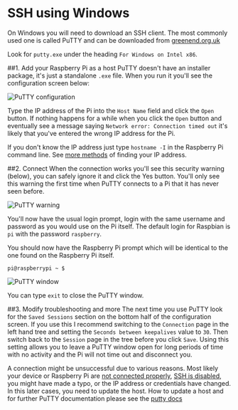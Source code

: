 # SSH using Windows

On Windows you will need to download an SSH client. The most commonly used one is called PuTTY and can be downloaded from [greenend.org.uk](http://www.chiark.greenend.org.uk/~sgtatham/putty/download.html)

Look for `putty.exe` under the heading `For Windows on Intel x86`.

##1. Add your Raspberry Pi as a host
PuTTY doesn't have an installer package, it's just a standalone `.exe` file. When you run it you'll see the configuration screen below:

![PuTTY configuration](images/ssh-win-config.png)

Type the IP address of the Pi into the `Host Name` field and click the `Open` button. If nothing happens for a while when you click the `Open` button and eventually see a message saying `Network error: Connection timed out` it's likely that you've entered the wrong IP address for the Pi.

If you don't know the IP address just type `hostname -I` in the Raspberry Pi command line. See [more methods](../ip-address.md) of finding your IP address.

##2. Connect
When the connection works you'll see this security warning (below), you can safely ignore it and click the Yes button. You'll only see this warning the first time when PuTTY connects to a Pi that it has never seen before.

![PuTTY warning](images/ssh-win-warning.png)

You'll now have the usual login prompt, login with the same username and password as you would use on the Pi itself. The default login for Raspbian is `pi` with the password `raspberry`.

You should now have the Raspberry Pi prompt which will be identical to the one found on the Raspberry Pi itself.

```
pi@raspberrypi ~ $
```

![PuTTY window](images/ssh-win-window.png)

You can type `exit` to close the PuTTY window.

##3. Modify troubleshooting and more
The next time you use PuTTY look for the `Saved Sessions` section on the bottom half of the configuration screen. If you use this I recommend switching to the `Connection` page in the left hand tree and setting the `Seconds between keepalives` value to `30`. Then switch back to the `Session` page in the tree before you click `Save`. Using this setting allows you to leave a PuTTY window open for long periods of time with no activity and the Pi will not time out and disconnect you.

A connection might be unsuccessful due to various reasons. Most likely your device or Raspberry Pi are [not connected properly](../../configuration/wireless/wireless-cli.md), [SSH is disabled](../../configuration/raspi-config.md), you might have made a typo, or the IP address or credentials have changed. In this later cases, you need to update the host. How to update a host and for further PuTTY documentation please see the [putty docs](http://www.chiark.greenend.org.uk/~sgtatham/putty/docs.html)


